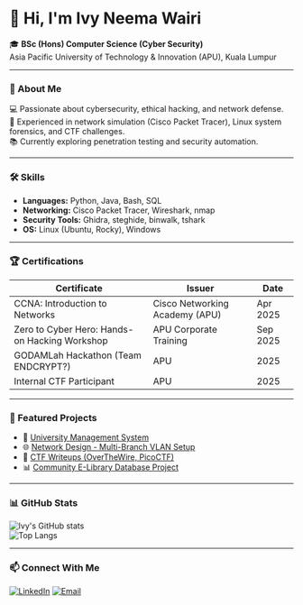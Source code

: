 # 👋 Hi, I'm Ivy Neema Wairi  

🎓 **BSc (Hons) Computer Science (Cyber Security)**  
Asia Pacific University of Technology & Innovation (APU), Kuala Lumpur  


---

### 🧩 About Me
💻 Passionate about cybersecurity, ethical hacking, and network defense.  
🔐 Experienced in network simulation (Cisco Packet Tracer), Linux system forensics, and CTF challenges.  
📚 Currently exploring penetration testing and security automation.

---

### 🛠️ Skills
- **Languages:** Python, Java, Bash, SQL  
- **Networking:** Cisco Packet Tracer, Wireshark, nmap  
- **Security Tools:** Ghidra, steghide, binwalk, tshark  
- **OS:** Linux (Ubuntu, Rocky), Windows  

---

### 🏆 Certifications
| Certificate | Issuer | Date |
|--------------|---------|------|
| CCNA: Introduction to Networks | Cisco Networking Academy (APU) | Apr 2025 |
| Zero to Cyber Hero: Hands-on Hacking Workshop | APU Corporate Training | Sep 2025 |
| GODAMLah Hackathon (Team ENDCRYPT?) | APU | 2025 |
| Internal CTF Participant | APU | 2025 |

---

### 🚀 Featured Projects
- 🔐 [University Management System](#)  
- 🌐 [Network Design - Multi-Branch VLAN Setup](#)  
- 🧠 [CTF Writeups (OverTheWire, PicoCTF)](#)  
- 📊 [Community E-Library Database Project](#)  

---

### 📊 GitHub Stats
![Ivy's GitHub stats](https://github-readme-stats.vercel.app/api?username=YOUR_USERNAME&show_icons=true&theme=tokyonight)  
![Top Langs](https://github-readme-stats.vercel.app/api/top-langs/?username=YOUR_USERNAME&layout=compact&theme=tokyonight)

---

### 📫 Connect With Me
[![LinkedIn](https://img.shields.io/badge/LinkedIn-Ivy_Neema-blue?style=flat-square&logo=linkedin)](www.linkedin.com/in/ivy-neema-121910262
)
[![Email](https://img.shields.io/badge/Email-tp085624%40mail.apu.edu.my-red?style=flat-square&logo=gmail)](mailto:tp085624@mail.apu.edu.my)
